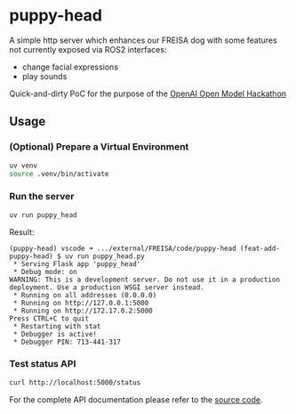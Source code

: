# puppy-head

A simple http server which enhances our FREISA dog with some features not currently exposed via ROS2 interfaces:

- change facial expressions
- play sounds

Quick-and-dirty PoC for the purpose of the [OpenAI Open Model Hackathon](https://openai.devpost.com/)

## Usage

### (Optional) Prepare a Virtual Environment

```bash
uv venv
source .venv/bin/activate
```

### Run the server

```bash
uv run puppy_head
```

Result:

```text
(puppy-head) vscode ➜ .../external/FREISA/code/puppy-head (feat-add-puppy-head) $ uv run puppy_head.py
 * Serving Flask app 'puppy_head'
 * Debug mode: on
WARNING: This is a development server. Do not use it in a production deployment. Use a production WSGI server instead.
 * Running on all addresses (0.0.0.0)
 * Running on http://127.0.0.1:5000
 * Running on http://172.17.0.2:5000
Press CTRL+C to quit
 * Restarting with stat
 * Debugger is active!
 * Debugger PIN: 713-441-317
```

### Test status API

```bash
curl http://localhost:5000/status
```

For the complete API documentation please refer to the [source code](puppy_head.py).

<!-- EOF -->
